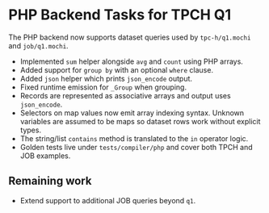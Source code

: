 # PHP Backend Tasks for TPCH Q1

The PHP backend now supports dataset queries used by `tpc-h/q1.mochi` and `job/q1.mochi`.

- Implemented `sum` helper alongside `avg` and `count` using PHP arrays.
- Added support for `group by` with an optional `where` clause.
- Added `json` helper which prints `json_encode` output.
- Fixed runtime emission for `_Group` when grouping.
- Records are represented as associative arrays and output uses `json_encode`.
- Selectors on map values now emit array indexing syntax. Unknown variables are
  assumed to be maps so dataset rows work without explicit types.
- The string/list `contains` method is translated to the `in` operator logic.
- Golden tests live under `tests/compiler/php` and cover both TPCH and JOB examples.

## Remaining work

- Extend support to additional JOB queries beyond `q1`.
